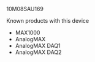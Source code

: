 10M08SAU169

Known products with this device

* MAX1000
* AnalogMAX
* AnalogMAX DAQ1
* AnalogMAX DAQ2
